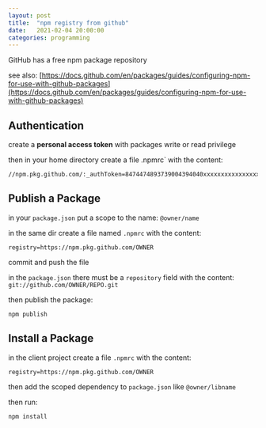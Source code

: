 ```yaml
---
layout: post
title:  "npm registry from github"
date:   2021-02-04 20:00:00
categories: programming
---
```


GitHub has a free npm package repository

see also: [https://docs.github.com/en/packages/guides/configuring-npm-for-use-with-github-packages](https://docs.github.com/en/packages/guides/configuring-npm-for-use-with-github-packages)

## Authentication

create a **personal access token** with packages write or read privilege

then in your home directory create a file .npmrc` with the content:

```
//npm.pkg.github.com/:_authToken=8474474893739004394040xxxxxxxxxxxxxxxxxx
```

## Publish a Package

in your `package.json` put a scope to the name: `@owner/name`

in the same dir create a file named `.npmrc` with the content:

```
registry=https://npm.pkg.github.com/OWNER
```

commit and push the file

in the `package.json` there must be a `repository` field with the content: `git://github.com/OWNER/REPO.git`

then publish the package:

```
npm publish
```


## Install a Package

in the client project create a file `.npmrc` with the content:

```
registry=https://npm.pkg.github.com/OWNER
```

then add the scoped dependency to `package.json` like `@owner/libname`

then run:

```
npm install
```